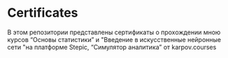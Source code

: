 # Certificates
В этом репозитории представлены сертификаты о прохождении мною курсов “Основы статистики”  и "Введение в искусственные нейронные сети "на платформе Stepic, “Симулятор аналитика” от karpov.courses 
